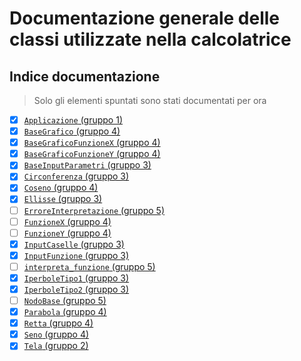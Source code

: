 # Documentazione generale delle classi utilizzate nella calcolatrice

## Indice documentazione

> Solo gli elementi spuntati sono stati documentati per ora

- [x] [`Applicazione` (gruppo 1)](https://github.com/Classe-4CA-DucaDegliAbruzzi/CalcolatriceGrafica/blob/main/doc/Applicazione.md)
- [x] [`BaseGrafico` (gruppo 4)](https://github.com/Classe-4CA-DucaDegliAbruzzi/CalcolatriceGrafica/blob/main/doc/BaseGrafico.md)
- [x] [`BaseGraficoFunzioneX` (gruppo 4)](https://github.com/Classe-4CA-DucaDegliAbruzzi/CalcolatriceGrafica/blob/main/doc/BaseGraficoFunzioneX.md)
- [x] [`BaseGraficoFunzioneY` (gruppo 4)](https://github.com/Classe-4CA-DucaDegliAbruzzi/CalcolatriceGrafica/blob/main/doc/BaseGraficoFunzioneY.md)
- [x] [`BaseInputParametri` (gruppo 3)](https://github.com/Classe-4CA-DucaDegliAbruzzi/CalcolatriceGrafica/blob/main/doc/BaseInputParametri.md)
- [x] [`Circonferenza` (gruppo 3)](https://github.com/Classe-4CA-DucaDegliAbruzzi/CalcolatriceGrafica/blob/main/doc/Circonferenza.md)
- [x] [`Coseno` (gruppo 4)](https://github.com/Classe-4CA-DucaDegliAbruzzi/CalcolatriceGrafica/blob/main/doc/Coseno.md)
- [x] [`Ellisse` (gruppo 3)](https://github.com/Classe-4CA-DucaDegliAbruzzi/CalcolatriceGrafica/blob/main/doc/Ellisse.md)
- [ ] [`ErroreInterpretazione` (gruppo 5)](https://github.com/Classe-4CA-DucaDegliAbruzzi/CalcolatriceGrafica/blob/main/doc/ErroreInterpretazione.md)
- [ ] [`FunzioneX` (gruppo 4)](https://github.com/Classe-4CA-DucaDegliAbruzzi/CalcolatriceGrafica/blob/main/doc/FunzioneX.md)
- [ ] [`FunzioneY` (gruppo 4)](https://github.com/Classe-4CA-DucaDegliAbruzzi/CalcolatriceGrafica/blob/main/doc/FunzioneY.md)
- [x] [`InputCaselle` (gruppo 3)](https://github.com/Classe-4CA-DucaDegliAbruzzi/CalcolatriceGrafica/blob/main/doc/InputCaselle.md)
- [x] [`InputFunzione` (gruppo 3)](https://github.com/Classe-4CA-DucaDegliAbruzzi/CalcolatriceGrafica/blob/main/doc/InputFunzione.md)
- [ ] [`interpreta_funzione` (gruppo 5)](https://github.com/Classe-4CA-DucaDegliAbruzzi/CalcolatriceGrafica/blob/main/doc/interpreta_funzione.md)
- [x] [`IperboleTipo1` (gruppo 3)](https://github.com/Classe-4CA-DucaDegliAbruzzi/CalcolatriceGrafica/blob/main/doc/IperboleTipo1.md)
- [x] [`IperboleTipo2` (gruppo 3)](https://github.com/Classe-4CA-DucaDegliAbruzzi/CalcolatriceGrafica/blob/main/doc/IperboleTipo2.md)
- [ ] [`NodoBase` (gruppo 5)](https://github.com/Classe-4CA-DucaDegliAbruzzi/CalcolatriceGrafica/blob/main/doc/NodoBase.md)
- [x] [`Parabola` (gruppo 4)](https://github.com/Classe-4CA-DucaDegliAbruzzi/CalcolatriceGrafica/blob/main/doc/Parabola.md)
- [x] [`Retta` (gruppo 4)](https://github.com/Classe-4CA-DucaDegliAbruzzi/CalcolatriceGrafica/blob/main/doc/Retta.md)
- [x] [`Seno` (gruppo 4)](https://github.com/Classe-4CA-DucaDegliAbruzzi/CalcolatriceGrafica/blob/main/doc/Seno.md)
- [x] [`Tela` (gruppo 2)](https://github.com/Classe-4CA-DucaDegliAbruzzi/CalcolatriceGrafica/blob/main/doc/Tela.md)
